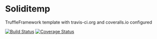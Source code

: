# Soliditemp

TruffleFramework template with travis-ci.org and coveralls.io configured

[![Build Status](https://travis-ci.org/k06a/Soliditemp.svg?branch=master)](https://travis-ci.org/k06a/Soliditemp)
[![Coverage Status](https://coveralls.io/repos/github/k06a/Soliditemp/badge.svg?branch=master)](https://coveralls.io/github/k06a/Soliditemp?branch=master)
